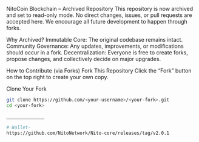 NitoCoin Blockchain – Archived Repository
This repository is now archived and set to read-only mode. No direct changes, issues, or pull requests are accepted here. We encourage all future development to happen through forks.

Why Archived?
Immutable Core: The original codebase remains intact.
Community Governance: Any updates, improvements, or modifications should occur in a fork.
Decentralization: Everyone is free to create forks, propose changes, and collectively decide on major upgrades.

How to Contribute (via Forks)
Fork This Repository
Click the “Fork” button on the top right to create your own copy.

Clone Your Fork
```bash
git clone https://github.com/<your-username>/<your-fork>.git
cd <your-fork>

______________

# Wallet-
https://github.com/NitoNetwork/Nito-core/releases/tag/v2.0.1
